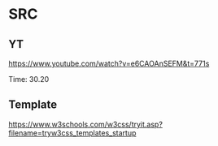 # SRC

## YT
https://www.youtube.com/watch?v=e6CAOAnSEFM&t=771s

Time: 30.20

## Template
https://www.w3schools.com/w3css/tryit.asp?filename=tryw3css_templates_startup

